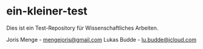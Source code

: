 # ein-kleiner-test
Dies ist ein Test-Repository für Wissenschaftliches Arbeiten.

Joris Menge - mengejoris@gmail.com
Lukas Budde - lu.budde@icloud.com
